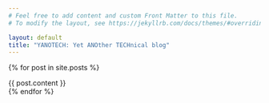 ```yaml
---
# Feel free to add content and custom Front Matter to this file.
# To modify the layout, see https://jekyllrb.com/docs/themes/#overriding-theme-defaults

layout: default
title: "YANOTECH: Yet ANOther TECHnical blog"
---
```


{% for post in site.posts %}
<article class="unit-article layout-post">
    <div class="unit-inner unit-article-inner">
        <div class="content">
            <div class="bd">
                <div class="entry-content">
                    {{ post.content }}
                </div><!-- entry-content -->
            </div><!-- bd -->
        </div><!-- content -->
    </div><!-- unit-inner -->
</article>
{% endfor %}